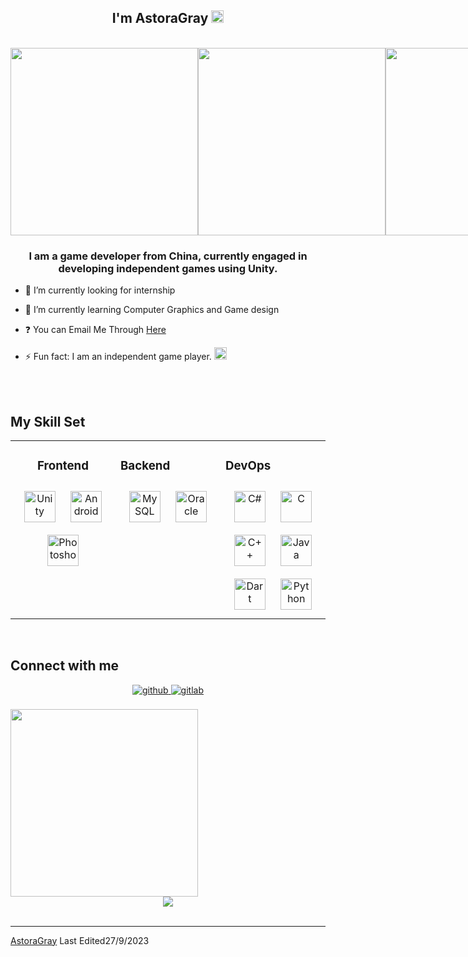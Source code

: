 ## <div align="center">I'm AstoraGray <img src="https://drive.google.com/uc?id=1y-EaOmyCIG8AKJJpzWlyDlcabHs8tST1" style="width:20px"/></div>

<br>

<div style ="display:flex;" align="center">
  <img src="https://drive.google.com/uc?id=1pt62FV96hfGSWIqO2Hih3QlnvqYJb6sx" style="height:300px"/>
  <img src="https://drive.google.com/uc?id=1y-EaOmyCIG8AKJJpzWlyDlcabHs8tST1" style="height:300px"/>
  <img src="https://drive.google.com/uc?id=1lIsYRYVJZ5ZIKs7IqqdfnW7bwHQJPDth" style="height:300px"/>
</div>


### <div align="center">I am a game developer from China, currently engaged in developing independent games using Unity.</div>


- 🔭 I’m currently looking for internship


- 🌱 I’m currently learning Computer Graphics and Game design


- ❓ You can Email Me Through [Here](mailto:grayastora@gmail.com)


- ⚡ Fun fact: I am an independent game player. <img src="https://drive.google.com/uc?id=1y-EaOmyCIG8AKJJpzWlyDlcabHs8tST1" style="width:20px"/>

<br/>  

<br/>

## My Skill Set  

<table><tr><td valign="top" width="33%" align="center">




### Frontend  

<div align="center">  
<a href="https://unity.com/" target="_blank"><img style="margin: 10px" src="https://profilinator.rishav.dev/skills-assets/unity.png" alt="Unity" height="50" /></a>  
<a href="https://www.android.com/intl/en_in/" target="_blank"><img style="margin: 10px" src="https://profilinator.rishav.dev/skills-assets/android-original-wordmark.svg" alt="Android" height="50" /></a>  
<a href="https://www.adobe.com/in/products/photoshop.html" target="_blank"><img style="margin: 10px" src="https://profilinator.rishav.dev/skills-assets/photoshop-plain.svg" alt="Photoshop" height="50" /></a>  
</div>

</td><td valign="top" width="33%">



### Backend  

<div align="center">  
<a href="https://www.mysql.com/" target="_blank"><img style="margin: 10px" src="https://profilinator.rishav.dev/skills-assets/mysql-original-wordmark.svg" alt="MySQL" height="50" /></a>  
<a href="https://www.oracle.com/in/index.html" target="_blank"><img style="margin: 10px" src="https://profilinator.rishav.dev/skills-assets/oracle-original.svg" alt="Oracle" height="50" /></a>  
</div>


</td><td valign="top" width="33%">



### DevOps  

<div align="center">  
<a href="https://docs.microsoft.com/en-us/dotnet/csharp/" target="_blank"><img style="margin: 10px" src="https://profilinator.rishav.dev/skills-assets/csharp-original.svg" alt="C#" height="50" /></a>  
<a href="https://www.cprogramming.com/" target="_blank"><img style="margin: 10px" src="https://profilinator.rishav.dev/skills-assets/c-original.svg" alt="C" height="50" /></a>  
<a href="https://www.cplusplus.com/" target="_blank"><img style="margin: 10px" src="https://profilinator.rishav.dev/skills-assets/cplusplus-original.svg" alt="C++" height="50" /></a>  
<a href="https://www.java.com/" target="_blank"><img style="margin: 10px" src="https://profilinator.rishav.dev/skills-assets/java-original-wordmark.svg" alt="Java" height="50" /></a>  
<a href="https://dart.dev/" target="_blank"><img style="margin: 10px" src="https://profilinator.rishav.dev/skills-assets/dartlang-icon.svg" alt="Dart" height="50" /></a>  
<a href="https://www.python.org/" target="_blank"><img style="margin: 10px" src="https://profilinator.rishav.dev/skills-assets/python-original.svg" alt="Python" height="50" /></a>  
</div>

</td></tr></table>  

<br/>    

## Connect with me  

<div align="center">
<a href="https://github.com/astoragray" target="_blank">
<img src=https://img.shields.io/badge/github-%2324292e.svg?&style=for-the-badge&logo=github&logoColor=white alt=github style="margin-bottom: 5px;" />
</a>
<a href="https://gitlab.com/astoragray" target="_blank">
<img src=https://img.shields.io/badge/gitlab-330F63.svg?&style=for-the-badge&logo=gitlab&logoColor=white alt=gitlab style="margin-bottom: 5px;" />

</a>  
</div>  

  

<br/>



<div align="center" style="display:inline-block;flex-wrap:nowrap";>
<img src="https://media.tenor.com/NBei03UiINMAAAAC/grey-gray.gif" style="height:300px"/>
</div>

</div>

<br/>  

<div align="center">
<img src="https://komarev.com/ghpvc/?username=AstoraGray&&style=flat-square" align="center" />
</div>   

<br />

------

[AstoraGray](https://github.com/AstoraGray)
Last Edited27/9/2023
